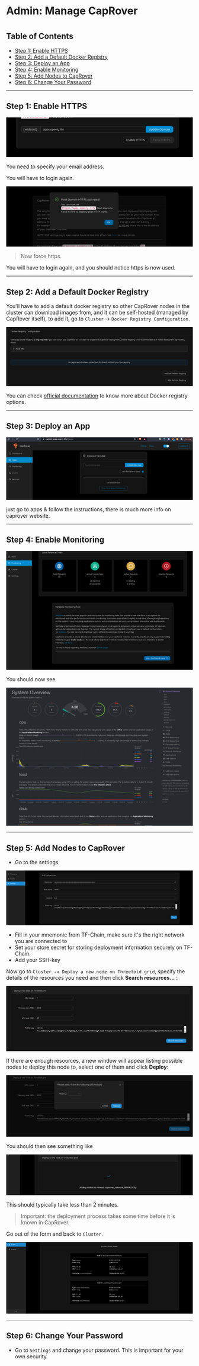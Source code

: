 <h1> Admin: Manage CapRover <h1>

<h2> Table of Contents </h2>

- [Step 1: Enable HTTPS](#step-1-enable-https)
- [Step 2: Add a Default Docker Registry](#step-2-add-a-default-docker-registry)
- [Step 3: Deploy an App](#step-3-deploy-an-app)
- [Step 4: Enable Monitoring](#step-4-enable-monitoring)
- [Step 5: Add Nodes to CapRover](#step-5-add-nodes-to-caprover)
- [Step 6: Change Your Password](#step-6-change-your-password)

***

## Step 1: Enable HTTPS

![ ](./img/enable_https_caprover.png)

You need to specify your email address.

You will have to login again.

![ ](./img/caprover_https_activated.png)

> Now force https.

You will have to login again, and you should notice https is now used.
***
## Step 2: Add a Default Docker Registry

You'll have to add a default docker registry so other CapRover nodes in the cluster can download images from, and it can be self-hosted (managed by CapRover itself), to add it, go to `Cluster` -> `Docker Registry Configuration`.

![ ](./img/caprover_docker_registry.png)

You can check [official documentation](https://caprover.com/docs/app-scaling-and-cluster.html#setup-docker-registry) to know more about Docker registry options.
***
## Step 3: Deploy an App

![ ](./img/deploy_app_caprover1.png)

just go to apps & follow the instructions, there is much more info on caprover website.
***
## Step 4: Enable Monitoring

![ ](./img/caprover_monitoring_start_.png)

You should now see

![ ](./img/caprover_monitoring_2_.png)
***
## Step 5: Add Nodes to CapRover

- Go to the settings

![ ](./img/caprover_cluster.png)

- Fill in your mnemonic from TF-Chain, make sure it's the right network you are connected to
- Set your store secret for storing deployment information securely on TF-Chain.
- Add your SSH-key

Now go to `Cluster -> Deploy a new node on Threefold grid`, specify the details of the resources you need and then click **Search resources...** :

![ ](./img/cluster_add_nodes.png)

If there are enough resources, a new window will appear listing possible nodes to deploy this node to, select one of them and click **Deploy**:

![ ](./img/caprover_select_node.png)

You should then see something like

![ ](./img/caprover_add_node2.png)

This should typically take less than 2 minutes.

> Important: the deployment process takes some time before it is known in CapRover.

Go out of the form and back to `Cluster`.

![ ](./img/caprover_node_added.png)
***
## Step 6: Change Your Password

- Go to `Settings` and change your password. This is important for your own security.

